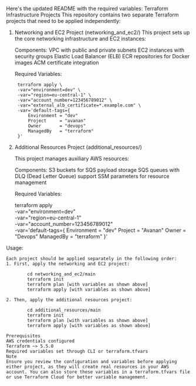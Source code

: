 
Here's the updated README with the required variables:
Terraform Infrastructure Projects
This repository contains two separate Terraform projects that need to be applied independently:

1. Networking and EC2 Project (networking_and_ec2/)
    This project sets up the core networking infrastructure and EC2 instances:

    Components:
    VPC with public and private subnets
    EC2 instances with security groups
    Elastic Load Balancer (ELB)
    ECR repositories for Docker images
    ACM certificate integration

    Required Variables:

        terraform apply \
        -var="environment=dev" \
        -var="region=eu-central-1" \
        -var="account_number=123456789012" \
        -var="external_alb_certificate=*.example.com" \
        -var='default-tags={
            Environment = "dev"
            Project     = "avanan"
            Owner       = "devops"
            ManagedBy   = "terraform"
        }'

2. Additional Resources Project (additional_resources/)

    This project manages auxiliary AWS resources:

    Components:
    S3 buckets for SQS payload storage
    SQS queues with DLQ (Dead Letter Queue) support
    SSM parameters for resource management

    Required Variables:

    terraform apply \
    -var="environment=dev" \
    -var="region=eu-central-1" \
    -var="account_number=123456789012" \
    -var='default-tags={
        Environment = "dev"
        Project     = "Avanan"
        Owner       = "Devops"
        ManagedBy   = "terraform"
    }'

Usage:

    Each project should be applied separately in the following order:
    1. First, apply the networking and EC2 project:

            cd networking_and_ec2/main
            terraform init
            terraform plan [with variables as shown above]
            terraform apply [with variables as shown above]
            
    2. Then, apply the additional resources project:

            cd additional_resources/main
            terraform init
            terraform plan [with variables as shown above]
            terraform apply [with variables as shown above]

    Prerequisites
    AWS credentials configured
    Terraform ~> 5.5.0
    Required variables set through CLI or terraform.tfvars
    Note
    Ensure you review the configuration and variables before applying either project, as they will create real resources in your AWS account. You can also store these variables in a terraform.tfvars file or use Terraform Cloud for better variable management.
